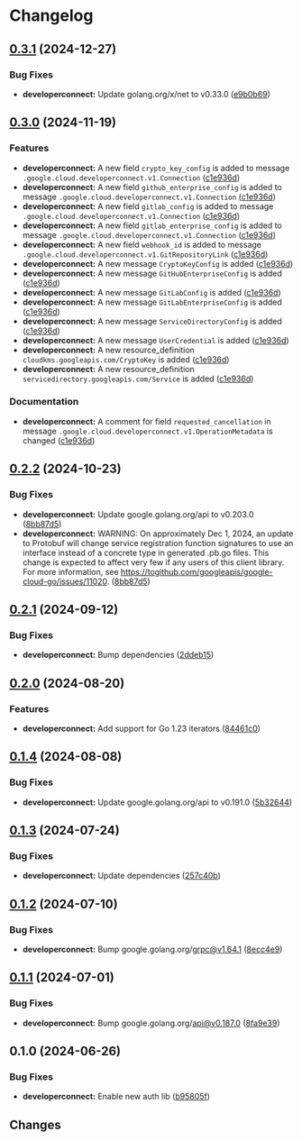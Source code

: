 # Changelog

## [0.3.1](https://github.com/googleapis/google-cloud-go/compare/developerconnect/v0.3.0...developerconnect/v0.3.1) (2024-12-27)


### Bug Fixes

* **developerconnect:** Update golang.org/x/net to v0.33.0 ([e9b0b69](https://github.com/googleapis/google-cloud-go/commit/e9b0b69644ea5b276cacff0a707e8a5e87efafc9))

## [0.3.0](https://github.com/googleapis/google-cloud-go/compare/developerconnect/v0.2.2...developerconnect/v0.3.0) (2024-11-19)


### Features

* **developerconnect:** A new field `crypto_key_config` is added to message `.google.cloud.developerconnect.v1.Connection` ([c1e936d](https://github.com/googleapis/google-cloud-go/commit/c1e936df6527933f5e7c31be0f95aa46ff2c0e61))
* **developerconnect:** A new field `github_enterprise_config` is added to message `.google.cloud.developerconnect.v1.Connection` ([c1e936d](https://github.com/googleapis/google-cloud-go/commit/c1e936df6527933f5e7c31be0f95aa46ff2c0e61))
* **developerconnect:** A new field `gitlab_config` is added to message `.google.cloud.developerconnect.v1.Connection` ([c1e936d](https://github.com/googleapis/google-cloud-go/commit/c1e936df6527933f5e7c31be0f95aa46ff2c0e61))
* **developerconnect:** A new field `gitlab_enterprise_config` is added to message `.google.cloud.developerconnect.v1.Connection` ([c1e936d](https://github.com/googleapis/google-cloud-go/commit/c1e936df6527933f5e7c31be0f95aa46ff2c0e61))
* **developerconnect:** A new field `webhook_id` is added to message `.google.cloud.developerconnect.v1.GitRepositoryLink` ([c1e936d](https://github.com/googleapis/google-cloud-go/commit/c1e936df6527933f5e7c31be0f95aa46ff2c0e61))
* **developerconnect:** A new message `CryptoKeyConfig` is added ([c1e936d](https://github.com/googleapis/google-cloud-go/commit/c1e936df6527933f5e7c31be0f95aa46ff2c0e61))
* **developerconnect:** A new message `GitHubEnterpriseConfig` is added ([c1e936d](https://github.com/googleapis/google-cloud-go/commit/c1e936df6527933f5e7c31be0f95aa46ff2c0e61))
* **developerconnect:** A new message `GitLabConfig` is added ([c1e936d](https://github.com/googleapis/google-cloud-go/commit/c1e936df6527933f5e7c31be0f95aa46ff2c0e61))
* **developerconnect:** A new message `GitLabEnterpriseConfig` is added ([c1e936d](https://github.com/googleapis/google-cloud-go/commit/c1e936df6527933f5e7c31be0f95aa46ff2c0e61))
* **developerconnect:** A new message `ServiceDirectoryConfig` is added ([c1e936d](https://github.com/googleapis/google-cloud-go/commit/c1e936df6527933f5e7c31be0f95aa46ff2c0e61))
* **developerconnect:** A new message `UserCredential` is added ([c1e936d](https://github.com/googleapis/google-cloud-go/commit/c1e936df6527933f5e7c31be0f95aa46ff2c0e61))
* **developerconnect:** A new resource_definition `cloudkms.googleapis.com/CryptoKey` is added ([c1e936d](https://github.com/googleapis/google-cloud-go/commit/c1e936df6527933f5e7c31be0f95aa46ff2c0e61))
* **developerconnect:** A new resource_definition `servicedirectory.googleapis.com/Service` is added ([c1e936d](https://github.com/googleapis/google-cloud-go/commit/c1e936df6527933f5e7c31be0f95aa46ff2c0e61))


### Documentation

* **developerconnect:** A comment for field `requested_cancellation` in message `.google.cloud.developerconnect.v1.OperationMetadata` is changed ([c1e936d](https://github.com/googleapis/google-cloud-go/commit/c1e936df6527933f5e7c31be0f95aa46ff2c0e61))

## [0.2.2](https://github.com/googleapis/google-cloud-go/compare/developerconnect/v0.2.1...developerconnect/v0.2.2) (2024-10-23)


### Bug Fixes

* **developerconnect:** Update google.golang.org/api to v0.203.0 ([8bb87d5](https://github.com/googleapis/google-cloud-go/commit/8bb87d56af1cba736e0fe243979723e747e5e11e))
* **developerconnect:** WARNING: On approximately Dec 1, 2024, an update to Protobuf will change service registration function signatures to use an interface instead of a concrete type in generated .pb.go files. This change is expected to affect very few if any users of this client library. For more information, see https://togithub.com/googleapis/google-cloud-go/issues/11020. ([8bb87d5](https://github.com/googleapis/google-cloud-go/commit/8bb87d56af1cba736e0fe243979723e747e5e11e))

## [0.2.1](https://github.com/googleapis/google-cloud-go/compare/developerconnect/v0.2.0...developerconnect/v0.2.1) (2024-09-12)


### Bug Fixes

* **developerconnect:** Bump dependencies ([2ddeb15](https://github.com/googleapis/google-cloud-go/commit/2ddeb1544a53188a7592046b98913982f1b0cf04))

## [0.2.0](https://github.com/googleapis/google-cloud-go/compare/developerconnect/v0.1.4...developerconnect/v0.2.0) (2024-08-20)


### Features

* **developerconnect:** Add support for Go 1.23 iterators ([84461c0](https://github.com/googleapis/google-cloud-go/commit/84461c0ba464ec2f951987ba60030e37c8a8fc18))

## [0.1.4](https://github.com/googleapis/google-cloud-go/compare/developerconnect/v0.1.3...developerconnect/v0.1.4) (2024-08-08)


### Bug Fixes

* **developerconnect:** Update google.golang.org/api to v0.191.0 ([5b32644](https://github.com/googleapis/google-cloud-go/commit/5b32644eb82eb6bd6021f80b4fad471c60fb9d73))

## [0.1.3](https://github.com/googleapis/google-cloud-go/compare/developerconnect/v0.1.2...developerconnect/v0.1.3) (2024-07-24)


### Bug Fixes

* **developerconnect:** Update dependencies ([257c40b](https://github.com/googleapis/google-cloud-go/commit/257c40bd6d7e59730017cf32bda8823d7a232758))

## [0.1.2](https://github.com/googleapis/google-cloud-go/compare/developerconnect/v0.1.1...developerconnect/v0.1.2) (2024-07-10)


### Bug Fixes

* **developerconnect:** Bump google.golang.org/grpc@v1.64.1 ([8ecc4e9](https://github.com/googleapis/google-cloud-go/commit/8ecc4e9622e5bbe9b90384d5848ab816027226c5))

## [0.1.1](https://github.com/googleapis/google-cloud-go/compare/developerconnect/v0.1.0...developerconnect/v0.1.1) (2024-07-01)


### Bug Fixes

* **developerconnect:** Bump google.golang.org/api@v0.187.0 ([8fa9e39](https://github.com/googleapis/google-cloud-go/commit/8fa9e398e512fd8533fd49060371e61b5725a85b))

## 0.1.0 (2024-06-26)


### Bug Fixes

* **developerconnect:** Enable new auth lib ([b95805f](https://github.com/googleapis/google-cloud-go/commit/b95805f4c87d3e8d10ea23bd7a2d68d7a4157568))

## Changes
